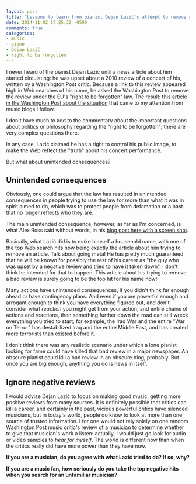 ```yaml
---
layout: post
title: "Lessons to learn from pianist Dejan Lazić's attempt to remove a critic's bad review"
date: 2014-11-02 17:25:32 -0500
comments: true
categories:
- music
- piano
- Dejan Lazić
- right to be forgotten
---
```

I never heard of the pianist Dejan Lazić until a news article about him started circulating: he was upset about a 2010 review of a concert of his, written by a Washington Post critic. Because a link to this review appeared high in Web searches of his name, he asked the Washington Post to remove the review under the EU's ["right to be forgotten"](http://en.wikipedia.org/wiki/Right_to_be_forgotten) law. The result: [this article in the Washington Post about the situation](http://www.washingtonpost.com/news/the-intersect/wp/2014/10/31/pianist-asks-the-washington-post-to-remove-a-concert-review-under-the-e-u-s-right-to-be-forgotten-ruling/) that came to my attention from music blogs I follow.

I don't have much to add to the commentary about the important questions about politics or philosophy regarding the "right to be forgotten"; there are very complex questions there.

In any case, Lazić claimed he has a right to control his public image, to make the Web reflect the "truth" about his concert performance.

But what about unintended consequences?

<!--more-->

## Unintended consequences

Obviously, one could argue that the law has resulted in unintended consequences in people trying to use the law for more than what it was in spirit aimed to do, which was to protect people from defamation or a past that no longer reflects who they are.

The main unintended consequence, however, as far as I'm concerned, is what Alex Ross said without words, in his [blog post here with a screen shot](http://www.therestisnoise.com/2014/11/the-unfortunate-mr-lazi%C4%87.html).

Basically, what Lazić did is to make himself a household name, with one of the top Web search hits now being exactly the article about him trying to remove an article. Talk about going meta! He has pretty much guaranteed that he will be known for possibly the rest of his career as "the guy who was upset by a negative review and tried to have it taken down". I don't think he intended for that to happen. This article about his trying to remove a bad review is surely going to be the top hit for his name now!

Many actions have unintended consequences, if you didn't think far enough ahead or have contingency plans. And even if you are powerful enough and arrogant enough to think you have everything figured out, and don't consider what *reaction* you might get from your action, and entire chains of actions and reactions, then something further down the road can still wreck everything you tried to start; for example, the Iraq War and the entire "War on Terror" has destabilized Iraq and the entire Middle East, and has created more terrorists than existed before it.

I don't think there was any realistic scenario under which a lone pianist looking for fame could have killed that bad review in a major newspaper. An obscure pianist could kill a bad review in an obscure blog, probably. But once you are big enough, anything you do is news in itself.

## Ignore negative reviews

I would advise Dejan Lazić to focus on making good music, getting more positive reviews from many sources. It is definitely possible that critics can kill a career, and certainly in the past, vicious powerful critics have silenced musicians, but in today's world, people do know to look at more than one source of trusted information. I for one would not rely solely on one random Washington Post music critic's review of a musician to determine whether to give that musician's work a listen: actually, I would just go look for audio or video samples to *hear for myself*. The world is different now than when the critics really did have more power than they have now.

**If you are a musician, do you agree with what Lazić tried to do? If so, why?**

**If you are a music fan, how seriously do you take the top negative hits when you search for an unfamiliar musician?**

